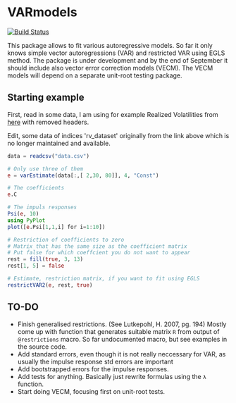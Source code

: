 # VARmodels

[![Build Status](https://travis-ci.org/tomaskrehlik/VARmodels.jl.svg?branch=master)](https://travis-ci.org/tomaskrehlik/VARmodels.jl)

This package allows to fit various autoregressive models. So far it only knows simple vector autoregressions (VAR) and restricted VAR using EGLS method. The package is under development and by the end of September it should include also vector error correction models (VECM). The VECM models will depend on a separate unit-root testing package.

## Starting example

First, read in some data, I am using for example Realized Volatilities from [here](http://realized.oxford-man.ox.ac.uk/data/download) with removed headers.

Edit, some data of indices 'rv_dataset' originally from the link above which is no longer maintained and available.

````julia
data = readcsv("data.csv")

# Only use three of them
e = varEstimate(data[:,[ 2,30, 80]], 4, "Const")

# The coefficients
e.C

# The impuls responses
Psi(e, 10)
using PyPlot
plot([e.Psi[1,1,i] for i=1:10])

# Restriction of coefficients to zero
# Matrix that has the same size as the coefficient matrix
# Put false for which coeffcient you do not want to appear
rest = fill(true, 3, 13)
rest[1, 5] = false

# Estimate, restriction matrix, if you want to fit using EGLS
restrictVAR2(e, rest, true)
````

## TO-DO

- Finish generalised restrictions. (See Lutkepohl, H. 2007, pg. 194) Mostly come up with function that generates suitable matrix `R` from output of `@restrictions` macro. So far undocumented macro, but see examples in the source code.
- Add standard errors, even though it is not really neccessary for VAR, as usually the impulse response std errors are important
- Add bootstrapped errors for the impulse responses. 
- Add tests for anything. Basically just rewrite formulas using the `λ` function.
- Start doing VECM, focusing first on unit-root tests.
